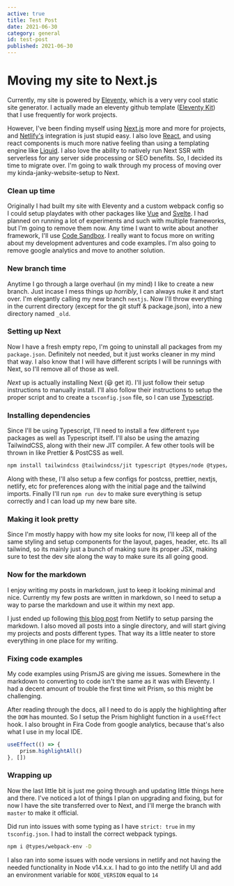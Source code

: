 ```yaml
---
active: true
title: Test Post
date: 2021-06-30
category: general
id: test-post
published: 2021-06-30
---
```


# Moving my site to Next.js

Currently, my site is powered by [Eleventy](https://www.11ty.dev/), which is a very very cool static site generator. I actually made an eleventy github template ([Eleventy Kit](https://eleventykit.netlify.app/)) that I use frequently for work projects.

However, I've been finding myself using [Next.js](https://nextjs.org/) more and more for projects, and [Netlify's](https://www.netlify.com/) integration is just stupid easy. I also love [React](https://reactjs.org/), and using react components is much more native feeling than using a templating engine like [Liquid](https://shopify.github.io/liquid/). I also love the ability to natively run Next SSR with serverless for any server side processing or SEO benefits. So, I decided its time to migrate over. I'm going to walk through my process of moving over my kinda-janky-website-setup to Next.

### Clean up time

Originally I had built my site with Eleventy and a custom webpack config so I could setup playdates with other packages like [Vue](https://vuejs.org/) and [Svelte](https://svelte.dev/). I had planned on running a lot of experiments and such with multiple frameworks, but I'm going to remove them now. Any time I want to write about another framework, I'll use [Code Sandbox](https://codesandbox.io/). I really want to focus more on writing about my development adventures and code examples. I'm also going to remove google analytics and move to another solution.

### New branch time

Anytime I go through a large overhaul (in my mind) I like to create a new branch. Just incase I mess things up _horribly_, I can always nuke it and start over. I'm elegantly calling my new branch `nextjs`. Now I'll throw everything in the current directory (except for the git stuff & package.json), into a new directory named `_old`.

### Setting up Next

Now I have a fresh empty repo, I'm going to uninstall all packages from my `package.json`. Definitely not needed, but it just works cleaner in my mind that way. I also know that I will have different scripts I will be runnings with Next, so I'll remove all of those as well.

_Next_ up is actually installing Next (😃 get it). I'll just follow their setup instructions to manually install. I'll also follow their instructions to setup the proper script and to create a `tsconfig.json` file, so I can use [Typescript](https://www.typescriptlang.org/).

### Installing dependencies

Since I'll be using Typescript, I'll need to install a few different `type` packages as well as Typescript itself. I'll also be using the amazing TailwindCSS, along with their new JIT compiler. A few other tools will be thrown in like Prettier & PostCSS as well.

```bash
npm install tailwindcss @tailwindcss/jit typescript @types/node @types/react autoprefixer postcss prettier -D
```

Along with these, I'll also setup a few configs for postcss, prettier, nextjs, netlify, etc for preferences along with the initial page and the tailwind imports. Finally I'll run `npm run dev` to make sure everything is setup correctly and I can load up my new bare site.

### Making it look pretty

Since I'm mostly happy with how my site looks for now, I'll keep all of the same styling and setup components for the layout, pages, header, etc. Its all tailwind, so its mainly just a bunch of making sure its proper JSX, making sure to test the dev site along the way to make sure its all going good.

### Now for the markdown

I enjoy writing my posts in markdown, just to keep it looking minimal and nice. Currently my few posts are written in markdown, so I need to setup a way to parse the markdown and use it within my next app.

I just ended up following [this blog post](https://www.netlify.com/blog/2020/05/04/building-a-markdown-blog-with-next-9.4-and-netlify/) from Netlify to setup parsing the markdown. I also moved all posts into a single directory, and will start giving my projects and posts different types. That way its a little neater to store everything in one place for my writing.

### Fixing code examples

My code examples using PrismJS are giving me issues. Somewhere in the markdown to converting to code isn't the same as it was with Eleventy. I had a decent amount of trouble the first time wit Prism, so this might be challenging.

After reading through the docs, all I need to do is apply the highlighting after the `DOM` has mounted. So I setup the Prism highlight function in a `useEffect` hook. I also brought in Fira Code from google analytics, because that's also what I use in my local IDE.

```js
useEffect(() => {
    prism.highlightAll()
}, [])
```

### Wrapping up

Now the last little bit is just me going through and updating little things here and there. I've noticed a lot of things I plan on upgrading and fixing, but for now I have the site transferred over to Next, and I'll merge the branch with `master` to make it official.

Did run into issues with some typing as I have `strict: true` in my `tsconfig.json`. I had to install the correct webpack typings.

```bash
npm i @types/webpack-env -D
```

I also ran into some issues with node versions in netlify and not having the needed functionality in Node v14.x.x. I had to go into the netlify UI and add an environment variable for `NODE_VERSION` equal to `14`
